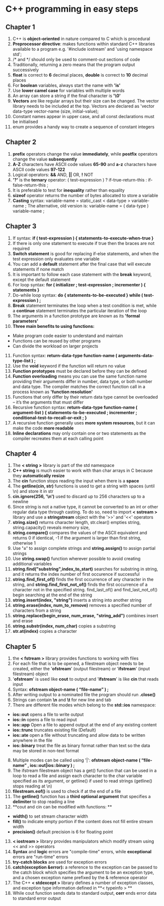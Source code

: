 # C++ programming in easy steps

## Chapter 1
1. C++ is **object-oriented** in nature compared to C which is procedural
2. **Preprocessor directive**: makes functions within standard C++ libraries available to a program e.g. '#include iostream' and 'using namespace std'; 
3. /* and */ should only be used to comment-out sections of code
4. Traditionally, returning a zero means that the program output successively
5. **float** is correct to **6** decimal places, **double** is correct to **10** decimal places
6. For **boolean** variables, always start the name with **'is'**
7. Use **lower camel case** for variables with multiple words
8. An array can store a string if the final character is **'\0'**
9. **Vectors** are like regular arrays but their size can be changed. The vector library needs to be included at the top. Vectors are declared as 'vector data-type vector-name (size, initial-value);
10. Constant names appear in upper case, and all const declarations must be initialised
11. enum provides a handy way to create a sequence of constant integers 

## Chapter 2
1. **prefix** operators change the value **immediately**, while **postfix** operators change the value **subsequently**
2. **A-Z** characters have ASCII code values **65-90** and **a-z** characters have ASCII code values **97-122**
3. Logical operators: **&&** AND, **||** OR, **!** NOT
4. **'?'** is the **ternary** operator: ( test-expression ) ? if-true-return-this : if-false-return-this ;
5. It is preferable to test for **inequality** rather than equality
6. **sizeof** operator returns the number of bytes allocated to store a variable
7. **Casting** syntax: variable-name = static_cast < data-type > variable-name ; The alternative, old version is: variable-name = ( data-type ) variable-name ;

## Chapter 3
1. If syntax: **if ( test-expression ) { statements-to-execute-when-true }**
2. If there is only one statement to execute if true then the braces are not required
3. **Switch statement** is good for replacing if-else statements, and when the test expression only evaluates one variable
4. You can add a **default** statement after the final case that will execute statements if none match
5. It is important to follow each case statement with the **break** keyword, except the default statement
6. For loop syntax: **for ( initializer ; test-expression ; incrementer ) { statements }**
7. Do-while loop syntax: **do { statements-to-be-executed } while ( test-expression ) ;**
8. **Break** statement terminates the loop when a test condition is met, while a **continue** statement terminates the particular iteration of the loop
9. The arguments in a function prototype are known as its **'formal parameters'**
10. **Three main benefits to using functions:**
* Make program code easier to understand and maintain
* Functions can be reused by other programs
* Can divide the workload on larger projects
11. Function syntax: **return-data-type function-name ( arguments-data-type-list ) ;**
12. Use the **void** keyword if the function will return no value
13. **Function prototypes** must be declared before they can be defined
14. **Function overloading** means you can use the same function name providing their arguments differ in number, data type, or both number and data type. The compiler matches the correct function call in a process known as **'function resolution'**
15. Functions that only differ by their return data type cannot be overloaded – it’s the arguments that must differ
16. Recursive function syntax: **return-data-type function-name ( argument-list ) { statements-to-be-executed ; incrementer ; conditional-test-to-recall-or-exit ; }**
17. A recursive function generally uses **more system resources**, but it can make the code **more readable**
18. **Inline declarations** may only contain one or two statements as the compiler recreates them at each calling point

## Chapter 4
1. The **< string >** library is part of the std namespace
2. **C++ string** is much easier to work with than char arrays in C because they **automatically resize**
3. The **cin** function stops reading the input when there is a **space**
4. The **getline(cin, str)** functions is used to get a string with spaces (until \n) and store it in str
5. **cin.ignore(256, '\n')** used to discard up to 256 characters up to a newline
6. Since string is not a native type, it cannot be converted to an int or other regular data type through casting. To do so, need to import **< sstream >** library and use a **stringstream** object with the '>>' and '<<' operators
7. **string.size()** returns character length, str.clear() empties string, string.capacity() reveals memory size,
8. **string.compare()** compares the values of the ASCII equivalent and returns 0 if identical, -1 if the argument is larger than first string, otherwise 1
9. Use **'='** to assign complete strings and **string.assign()** to assign partial strings
10. Use **string.swap()** function wherever possible to avoid creating additional variables
11. **string.find("substring",index_to_start)** searches for substring in string, and it returns the index number of first occurence if successful
12. **string.find_first_of()** finds the first occurrence of any character in the string, and **string.find_first_not_of()** finds the first occurrence of a character not in the specified string. find_last_of() and find_last_not_of() begin searching at the end of the string
13. **string.insert(index, "string")** inserts a string into another string
14. **string.erase(index, num_to_remove)** removes a specified number of characters from a string
15. **string.replace(begin_erase, num_erase, "string_add")** combines insert and erase
16. **string.substr(index, num_char)** copies a substring
17. **str.at(index)** copies a character

## Chapter 5
1. the **< fstream >** library provides functions to working with files
2. For each file that is to be opened, a filestream object needs to be created, either the '**ofstream**' (output filestream) or '**ifstream**' (input filestream) object
3. '**ofstream**' is used like **cout** to output and '**ifstream**' is like **cin** that reads input
4. Syntax: **ofstream object-name ( “file-name” ) ;**
5. After writing output to a nominated file the program should run **.close()**
6. Strings can contain **\n** and **\t** for new line and tab 
7. There are different file modes which belong to the **std::ios** namespace:
* **ios::out** opens a file to write output
* **ios::in** opens a file to read input
* **ios::app** Open a file to append output at the end of any existing content
* **ios::trunc** truncates existing file (Default)
* **ios::ate** open a file without truncating and allow data to be written anywhere in the file
* **ios::binary** treat the file as binary format rather than text so the data may be stored in non-text format
8. Multiple modes can be called using '|': **ofstream object-name ( “file-name” , ios::out|ios::binary ) ;**
9. The ifstream filestream object has a get() function that can be used in a loop to read a file and assign each character to the char variable specified as its argument, or getline() if used to read strings (getline() stops reading at \n)
10. **filestream.eof()** is used to check if at the end of a file
11. The **getline()** function has a **third optional argument** that specifies a **delimiter** to stop reading a line
12. **cout and cin can be modified with functions: **
* **width()** to set stream character width
* **fill()** to indicate empty portion if the content does not fill entire stream width
* **precision()** default precision is 6 for floating point
13. **< iostream >** library provides manipulators which modify stream using << and >> operators
14. **Syntax** and **logic** errors are "compile-time" errors, while **exceptional** errors are "run-time" errors
15. **try-catch blocks** are used for exception errors
16. **catch(exception &error):** a reference to the exception can be passed to the catch block which specifies the argument to be an exception type, and a chosen exception name prefixed by the & reference operator
17. The C++ **< stdexcept >** library defines a number of exception classes, and exception type information defined in **< typeinfo > **
18. While cout function sends data to standard output, **cerr** ends error data to standard error output
